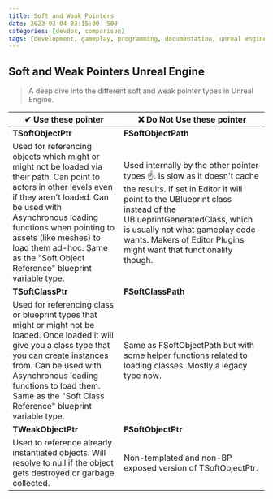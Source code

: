 ```yaml
---
title: Soft and Weak Pointers
date: 2023-03-04 03:15:00 -500
categories: [devdoc, comparison]
tags: [development, gameplay, programming, documentation, unreal engine, c++, blueprint, cplusplus]
---
```


## **Soft** and **Weak** Pointers Unreal Engine
> A deep dive into the different soft and weak pointer types in Unreal Engine.

| ✔ Use these pointer | ❌ Do Not Use these pointer |
|-----------------|-----------------|
| **TSoftObjectPtr** | **FSoftObjectPath** |
| Used for referencing objects which might or might not be loaded via their path. Can point to actors in other levels even if they aren't loaded. Can be used with Asynchronous loading functions when pointing to assets (like meshes) to load them ad-hoc. Same as the "Soft Object Reference" blueprint variable type. | Used internally by the other pointer types ☝. Is slow as it doesn't cache the results. If set in Editor it will point to the UBlueprint class instead of the UBlueprintGeneratedClass, which is usually not what gameplay code wants. Makers of Editor Plugins might want that functionality though. |
| **TSoftClassPtr** | **FSoftClassPath** |
| Used for referencing class or blueprint types that might or might not be loaded. Once loaded it will give you a class type that you can create instances from. Can be used with Asynchronous loading functions to load them. Same as the "Soft Class Reference" blueprint variable type. | Same as FSoftObjectPath but with some helper functions related to loading classes. Mostly a legacy type now. |
| **TWeakObjectPtr** | **FSoftObjectPtr** |
| Used to reference already instantiated objects. Will resolve to null if the object gets destroyed or garbage collected. | Non-templated and non-BP exposed version of TSoftObjectPtr. |